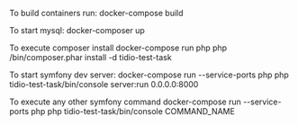 To build containers run:
docker-compose build

To start mysql:
docker-composer up

To execute composer install
docker-compose run php php /bin/composer.phar install -d tidio-test-task

To start symfony dev server:
docker-compose run --service-ports php php tidio-test-task/bin/console server:run 0.0.0.0:8000

To execute any other symfony command
docker-compose run --service-ports php php tidio-test-task/bin/console COMMAND_NAME